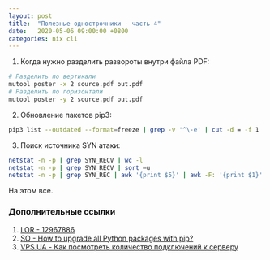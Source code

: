 ```yaml
---
layout: post
title:  "Полезные однострочники - часть 4"
date:   2020-05-06 09:00:00 +0800
categories: nix cli
---
```


01. Когда нужно разделить развороты внутри файла PDF:

  ```sh
  # Разделить по вертикали
  mutool poster -x 2 source.pdf out.pdf
  # Разделить по горизонтали
  mutool poster -y 2 source.pdf out.pdf
  ```

02. Обновление пакетов pip3:

  ```sh
  pip3 list --outdated --format=freeze | grep -v '^\-e' | cut -d = -f 1  | xargs -n1 pip3 install -U
  ```

03. Поиск источника SYN атаки:

  ```sh
  netstat -n -p | grep SYN_RECV | wc -l
  netstat -n -p | grep SYN_RECV | sort –u
  netstat -n -p | grep SYN_REC | awk '{print $5}' | awk -F: '{print $1}'
  ```

На этом все.

### Дополнительные ссылки

1. [LOR - 12967886](https://www.linux.org.ru/forum/talks/12967886)
2. [SO - How to upgrade all Python packages with pip?](https://stackoverflow.com/questions/2720014/how-to-upgrade-all-python-packages-with-pip)
3. [VPS.UA - Как посмотреть количество подключений к серверу](https://vps.ua/wiki/view-connections-server/)
